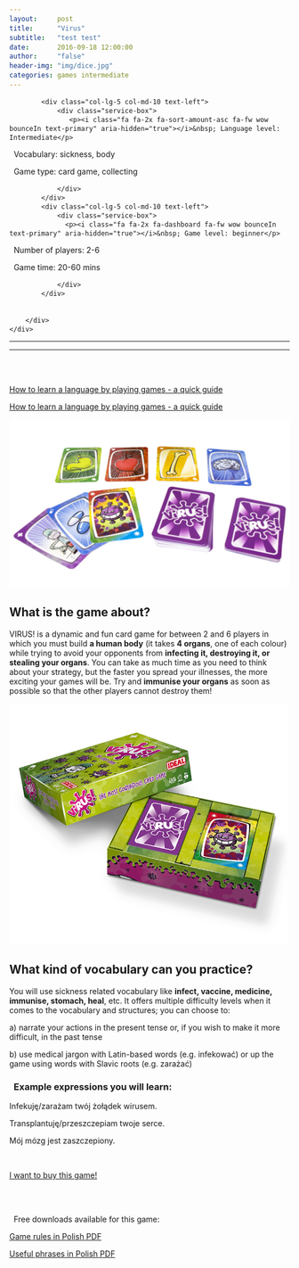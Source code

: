 ```yaml
---
layout:     post
title:      "Virus"
subtitle:   "test test"
date:       2016-09-18 12:00:00
author:     "false"
header-img: "img/dice.jpg"
categories: games intermediate
---
```



  <div class="container">
        <div class="row">

            <div class="col-lg-5 col-md-10 text-left">
                <div class="service-box">
                   <p><i class="fa fa-2x fa-sort-amount-asc fa-fw wow bounceIn text-primary" aria-hidden="true"></i>&nbsp; Language level: Intermediate</p>

<p><i class="fa fa-2x fa-commenting-o fa-fw wow bounceIn text-primary" aria-hidden="true"></i>&nbsp; Vocabulary: sickness, body</p>

<p><i class="fa fa-2x fa-cubes fa-fw wow bounceIn text-primary" aria-hidden="true"></i>&nbsp; Game type: card game, collecting </p>

                </div>
            </div>
            <div class="col-lg-5 col-md-10 text-left">
                <div class="service-box">
                  <p><i class="fa fa-2x fa-dashboard fa-fw wow bounceIn text-primary" aria-hidden="true"></i>&nbsp; Game level: beginner</p>

<p><i class="fa fa-2x fa-child fa-fw wow bounceIn text-primary" aria-hidden="true"></i>&nbsp; Number of players: 2-6</p>

<p><i class="fa fa-2x fa-hourglass-start fa-fw wow bounceIn text-primary" aria-hidden="true"></i>&nbsp; Game time: 20-60 mins</p>

                </div>
            </div>
           
           
        </div>
    </div>
           
<hr>
<hr>
<br>
<br>

[How to learn a language by playing games - a quick guide](https://www.google.com)

<a href="https://www.google.com" target="_blank">How to learn a language by playing games - a quick guide</a>

<img src="/img/portfolio/Virus-cards.png" alt="alt text" width="600" >

## What is the game about?

VIRUS! is a dynamic and fun card game for between 2 and 6 players in which you must build  **a human body** (it takes **4 organs**, one of each colour) while trying to avoid your opponents from **infecting it, destroying it, or stealing your organs**. You can take as much time as you need to think about your strategy, but the faster you spread your illnesses, the more exciting your games will be. Try and **immunise your organs** as soon as possible so that the other players cannot destroy them!

<img src="/img/portfolio/Virus-box.png" alt="alt text" width="500" >

## What kind of vocabulary can you practice?

You will use sickness related vocabulary like **infect, vaccine, medicine, immunise, stomach, heal**, etc. It offers multiple difficulty levels when it comes to the vocabulary and structures; you can choose to: 
<p>a) narrate your actions in the present tense or, if you wish to make it more difficult, in the past tense</p>
<p>b) use medical jargon with Latin-based words (e.g. infekować) or up the game using words with Slavic roots (e.g. zarażać)</p>

<p>

<h3><i class="fa fa-2x fa-commenting fa-fw wow bounceIn text-primary" aria-hidden="true"></i>&nbsp; Example expressions you will learn:</h3>


<p>Infekuję/zarażam twój żołądek wirusem.</p>
<p>Transplantuję/przeszczepiam twoje serce.</p>
<p>Mój mózg jest zaszczepiony.</p>

</p>

<br>


<a href="#contact" class="btn btn-outline btn-xl page-scroll">I want to buy this game!</a>

<br>
<br>

<p><i class="fa fa-2x fa-download fa-fw wow bounceIn text-primary" aria-hidden="true"></i>&nbsp; Free downloads available for this game: </p>

[Game rules in Polish PDF](https://www.google.com)

[Useful phrases in Polish PDF](https://www.google.com)






